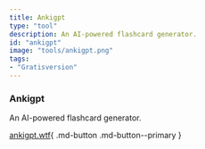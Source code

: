 ```yaml
---
title: Ankigpt
type: "tool"
description: An AI-powered flashcard generator.
id: "ankigpt"
image: "tools/ankigpt.png"
tags:
- "Gratisversion"
---
```


### Ankigpt

An AI-powered flashcard generator.

[ankigpt.wtf](https://ankigpt.wtf/){ .md-button .md-button--primary } 
